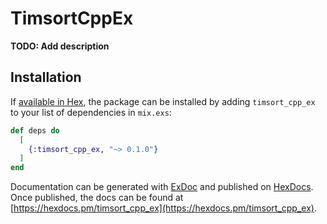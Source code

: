 # TimsortCppEx

**TODO: Add description**

## Installation

If [available in Hex](https://hex.pm/docs/publish), the package can be installed
by adding `timsort_cpp_ex` to your list of dependencies in `mix.exs`:

```elixir
def deps do
  [
    {:timsort_cpp_ex, "~> 0.1.0"}
  ]
end
```

Documentation can be generated with [ExDoc](https://github.com/elixir-lang/ex_doc)
and published on [HexDocs](https://hexdocs.pm). Once published, the docs can
be found at [https://hexdocs.pm/timsort_cpp_ex](https://hexdocs.pm/timsort_cpp_ex).

